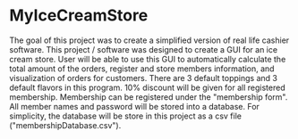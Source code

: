 # MyIceCreamStore

The goal of this project was to create a simplified version of real life cashier software. 
This project / software was designed to create a GUI for an ice cream store. 
User will be able to use this GUI to automatically calculate the total amount of the orders, register and store
members information, and visualization of orders for customers.
There are 3 default toppings and 3 default flavors in this program. 10% discount will be given for all registered membership.
Membership can be registered under the "membership form". All member names and password will be stored into a database.
For simplicity, the database will be store in this project as a csv file ("membershipDatabase.csv").
